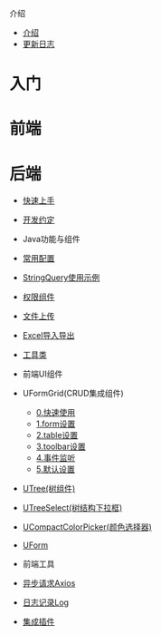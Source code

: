 介绍
- [介绍](introduce.md)
- [更新日志](update.md)
# 入门
# 前端
# 后端

- [快速上手](快速上手.md)

- [开发约定](开发约定.md)
- Java功能与组件
- [常用配置](java/常用配置.md)
- [StringQuery使用示例](java/StringQuery使用示例.md)
- [权限组件](java/权限组件.md)
- [文件上传](java/文件上传.md)
- [Excel导入导出](java/文件上传.md)
- [工具类](java/工具类.md)
- 前端UI组件
- UFormGrid(CRUD集成组件)
  - [0.快速使用](components/UFormGrid/0.快速使用.md)
  - [1.form设置](components/UFormGrid/1.form设置.md)
  - [2.table设置](components/UFormGrid/2.table设置.md)
  - [3.toolbar设置](components/UFormGrid/3.toolbar设置.md)
  - [4.事件监听](components/UFormGrid/4.事件监听.md)
  - [5.默认设置](components/UFormGrid/5.默认设置.md)
- [UTree(树组件)](components/UTree.md)
- [UTreeSelect(树结构下拉框)](components/UTreeSelect.md)
- [UCompactColorPicker(颜色选择器)](components/UCompactColorPicker.md)

- [UForm](components/UForm.md)
- 前端工具
- [异步请求Axios](utils/axios.md)
- [日志记录Log](utils/Log.md)
- [集成插件](utils/集成插件.md)
